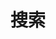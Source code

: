 ---
title: "搜索" # in any language you want
layout: "search" # is necessary
# url: "/archive"
# description: "Description for Search"
summary: "search"
placeholder: "输入你感兴趣的内容吧，也许会有结果哦"
---